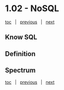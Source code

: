 # 1.02 - NoSQL

[toc](June_2021.md) &nbsp; |  &nbsp; [previous](1_01_azure.md) &nbsp; | &nbsp; [next](June_2021.md) &nbsp;


## Know SQL




## Definition




## Spectrum





[toc](June_2021.md) &nbsp; |  &nbsp; [previous](1_01_azure.md) &nbsp; | &nbsp; [next](June_2021.md) &nbsp;
